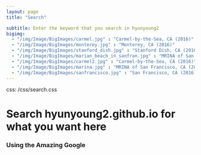 ```yaml
---
layout: page
title: "Search"

subtitle: Enter the keyword that you search in hyunyoung2 
bigimg: 
  - "/img/Image/BigImages/carmel.jpg" : "Carmel-by-the-Sea, CA (2016)"
  - "/img/Image/BigImages/monterey.jpg" : "Monterey, CA (2016)"
  - "/img/Image/BigImages/stanford_dish.jpg" : "Stanford Dish, CA (2016)"
  - "/img/Image/BigImages/marian_beach_in_sanfran.jpg" : "MRINA of San Francisco, CA (2016)"
  - "/img/Image/BigImages/carmel2.jpg" : "Carmel-by-the-Sea, CA (2016)"
  - "/img/Image/BigImages/marina.jpg" : "MRINA of San Francisco, CA (2016)"
  - "/img/Image/BigImages/sanfrancisco.jpg" : "San Francisco, CA (2016)"
---
```


css: /css/search.css

# Search hyunyoung2.github.io for what you want here

### Using the Amazing Google

<div id="google-custom-search">
<script>
  (function() {
    var cx = '006356838477834478456:wlqkkiamvtm';
    var gcse = document.createElement('script');
    gcse.type = 'text/javascript';
    gcse.async = true;
    gcse.src = (document.location.protocol == 'https:' ? 'https:' : 'http:') +
        '//www.google.com/cse/cse.js?cx=' + cx;
    var s = document.getElementsByTagName('script')[0];
    s.parentNode.insertBefore(gcse, s);
  })();
</script>
<gcse:searchbox></gcse:searchbox>

</div>

<!-- 
<gcse:searchresults></gcse:searchresults>

'https://cse.google.com/cse.js?cx=' + cx;
<gcse:searchresults></gcse:searchresults>
(document.location.protocol == 'https:' ? 'https:' : 'http:') +
        -->
